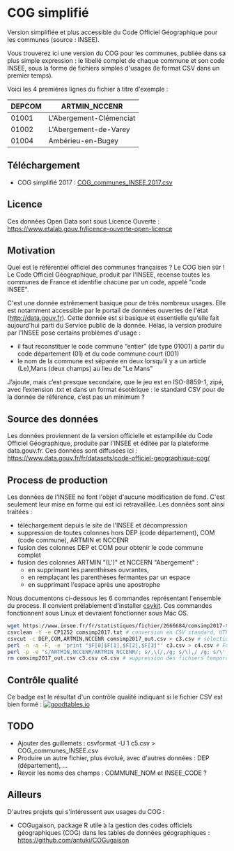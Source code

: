 # COG simplifié
Version simplifiée et plus accessible du Code Officiel Géographique pour les communes (source : INSEE).

Vous trouverez ici une version du COG pour les communes, publiée dans sa plus simple expression : le libellé complet de chaque commune et son code INSEE, sous la forme de fichiers simples d'usages (le format CSV dans un premier temps).

Voici les 4 premières lignes du fichier à titre d'exemple :

|DEPCOM|ARTMIN_NCCENR
| ---- | ----
|01001|L'Abergement-Clémenciat
|01002|L'Abergement-de-Varey
|01004|Ambérieu-en-Bugey

## Téléchargement
* COG simplifié 2017 : [COG_communes_INSEE.2017.csv](https://cdn.rawgit.com/CharlesNepote/COG/62e930e3/COG_communes_INSEE.2017.csv)

## Licence
Ces données Open Data sont sous Licence Ouverte : https://www.etalab.gouv.fr/licence-ouverte-open-licence

## Motivation
Quel est le référentiel officiel des communes françaises ? Le COG bien sûr !
Le Code Officiel Géographique, produit par l'INSEE, recense toutes les communes de France et identifie chacune par un code, appelé "code INSEE".

C'est une donnée extrêmement basique pour de très nombreux usages. Elle est notamment accessible par le portail de données ouvertes de l'état (http://data.gouv.fr). Cette donnée est si basique et essentielle qu'elle fait aujourd'hui parti du Service public de la donnée.
Hélas, la version produire par l'INSEE pose certains problèmes d'usage :
* il faut reconstituer le code commune “entier” (de type 01001) à partir du code département (01) et du code commune court (001)
* le nom de la commune est séparée en deux lorsqu’il y a un article (Le),Mans (deux champs) au lieu de "Le Mans"

J’ajoute, mais c’est presque secondaire, que le jeu est en ISO-8859-1, zipé, avec l’extension .txt et dans un format ésotérique : le standard CSV pour de la donnée de référence, c’est pas un minimum ?

## Source des données
Les données proviennent de la version officielle et estampillée du Code Officiel Géographique, produite par l'INSEE et éditée par la plateforme data.gouv.fr.
Ces données sont diffusées ici : https://www.data.gouv.fr/fr/datasets/code-officiel-geographique-cog/

## Process de production
Les données de l'INSEE ne font l'objet d'aucune modification de fond. C'est seulement leur mise en forme qui est ici retravaillée.
Les données sont ainsi traitées :
* téléchargement depuis le site de l'INSEE et décompression
* suppression de toutes colonnes hors DEP (code département), COM (code commune), ARTMIN et NCCENR
* fusion des colonnes DEP et COM pour obtenir le code commune complet
* fusion des colonnes ARTMIN "(L')" et NCCERN "Abergement" :
  * en supprimant les parenthèses ouvrantes,
  * en remplaçant les parenthèses fermantes par un espace
  * en supprimant l'espace après une apostrophe

Nous documentons ci-dessous les 6 commandes représentant l'ensemble du process. Il convient prélablement d'installer [csvkit](https://github.com/wireservice/csvkit). Ces commandes fonctionnent sous Linux et devraient fonctionner sous Mac OS.
```bash
wget https://www.insee.fr/fr/statistiques/fichier/2666684/comsimp2017-txt.zip ; unzip comsimp2017-txt.zip
csvclean -t -e CP1252 comsimp2017.txt # conversion en CSV standard, UTF-8
csvcut -c DEP,COM,ARTMIN,NCCENR comsimp2017_out.csv > c3.csv # sélection des colonnes suffisantes pour obtenir le code commune et le nom de commune
perl -n -a -F, -e 'print "$F[0]$F[1],$F[2],$F[3]"' c3.csv > c4.csv # Fusion des colonnes DEP et COM pour obtenir le code INSEE complet
perl -p -e "s/ARTMIN,NCCENR/ARTMIN_NCCENR/; s/,\(/,/g; s/\),/ /g; s/\' /\'/g; s/,,/,/g" c4.csv > COG_communes_INSEE.csv # Fusion des colonnes ARTMIN et NCCERN
rm comsimp2017_out.csv c3.csv c4.csv # suppression des fichiers temporaires
```

## Contrôle qualité
Ce badge est le résultat d'un contrôle qualité indiquant si le fichier CSV est bien formé : [![goodtables.io](https://goodtables.io/badge/github/CharlesNepote/COG.svg)](https://goodtables.io/github/CharlesNepote/COG)

## TODO
* Ajouter des guillemets : csvformat -U 1 c5.csv > COG_communes_INSEE.csv
* Produire un autre fichier, plus évolué, avec d'autres données : DEP (département), ...
* Revoir les noms des champs : COMMUNE_NOM et INSEE_CODE ?

## Ailleurs
D'autres projets qui s'intéressent aux usages du COG :
* COGugaison, package R utile à la gestion des codes officiels géographiques (COG) dans les tables de données géographiques : https://github.com/antuki/COGugaison
